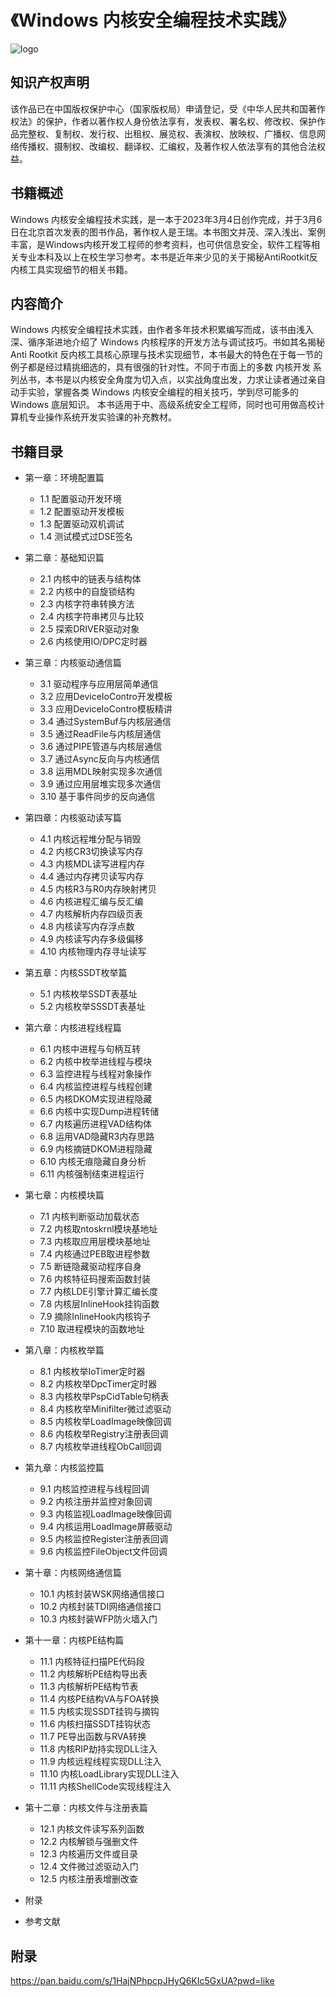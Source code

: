 # 《Windows 内核安全编程技术实践》

![logo](https://user-images.githubusercontent.com/52789403/233897820-434e5298-08b2-4670-a3e8-7189acccc6c3.PNG)

## 知识产权声明

该作品已在中国版权保护中心（国家版权局）申请登记，受《中华人民共和国著作权法》的保护，作者以著作权人身份依法享有，发表权、署名权、修改权、保护作品完整权、复制权、发行权、出租权、展览权、表演权、放映权、广播权、信息网络传播权、摄制权、改编权、翻译权、汇编权，及著作权人依法享有的其他合法权益。

## 书籍概述

Windows 内核安全编程技术实践，是一本于2023年3月4日创作完成，并于3月6日在北京首次发表的图书作品，著作权人是王瑞。本书图文并茂、深入浅出、案例丰富，是Windows内核开发工程师的参考资料，也可供信息安全，软件工程等相关专业本科及以上在校生学习参考。本书是近年来少见的关于揭秘AntiRootkit反内核工具实现细节的相关书籍。

## 内容简介

Windows 内核安全编程技术实践，由作者多年技术积累编写而成，该书由浅入深、循序渐进地介绍了 Windows 内核程序的开发方法与调试技巧。书如其名揭秘 Anti Rootkit 反内核工具核心原理与技术实现细节，本书最大的特色在于每一节的例子都是经过精挑细选的，具有很强的针对性。不同于市面上的多数 内核开发 系列丛书，本书是以内核安全角度为切入点，以实战角度出发，力求让读者通过亲自动手实验，掌握各类 Windows 内核安全编程的相关技巧，学到尽可能多的 Windows 底层知识。 本书适用于中、高级系统安全工程师，同时也可用做高校计算机专业操作系统开发实验课的补充教材。

## 书籍目录

 - 第一章：环境配置篇
   - 1.1 配置驱动开发环境
   - 1.2 配置驱动开发模板
   - 1.3 配置驱动双机调试
   - 1.4 测试模式过DSE签名

 - 第二章：基础知识篇
   - 2.1 内核中的链表与结构体
   - 2.2 内核中的自旋锁结构
   - 2.3 内核字符串转换方法
   - 2.4 内核字符串拷贝与比较
   - 2.5 探索DRIVER驱动对象
   - 2.6 内核使用IO/DPC定时器

 - 第三章：内核驱动通信篇
   - 3.1 驱动程序与应用层简单通信
   - 3.2 应用DeviceIoContro开发模板
   - 3.3 应用DeviceIoContro模板精讲
   - 3.4 通过SystemBuf与内核层通信
   - 3.5 通过ReadFile与内核层通信
   - 3.6 通过PIPE管道与内核层通信
   - 3.7 通过Async反向与内核通信
   - 3.8 运用MDL映射实现多次通信
   - 3.9 通过应用层堆实现多次通信
   - 3.10 基于事件同步的反向通信

 - 第四章：内核驱动读写篇
   - 4.1 内核远程堆分配与销毁
   - 4.2 内核CR3切换读写内存
   - 4.3 内核MDL读写进程内存
   - 4.4 通过内存拷贝读写内存
   - 4.5 内核R3与R0内存映射拷贝
   - 4.6 内核进程汇编与反汇编
   - 4.7 内核解析内存四级页表
   - 4.8 内核读写内存浮点数
   - 4.9 内核读写内存多级偏移
   - 4.10 内核物理内存寻址读写

 - 第五章：内核SSDT枚举篇
   - 5.1 内核枚举SSDT表基址
   - 5.2 内核枚举SSSDT表基址

 - 第六章：内核进程线程篇
   - 6.1 内核中进程与句柄互转
   - 6.2 内核中枚举进线程与模块
   - 6.3 监控进程与线程对象操作
   - 6.4 内核监控进程与线程创建
   - 6.5 内核DKOM实现进程隐藏
   - 6.6 内核中实现Dump进程转储
   - 6.7 内核遍历进程VAD结构体
   - 6.8 运用VAD隐藏R3内存思路
   - 6.9 内核摘链DKOM进程隐藏
   - 6.10 内核无痕隐藏自身分析
   - 6.11 内核强制结束进程运行

 - 第七章：内核模块篇
   - 7.1 内核判断驱动加载状态
   - 7.2 内核取ntoskrnl模块基地址
   - 7.3 内核取应用层模块基地址
   - 7.4 内核通过PEB取进程参数
   - 7.5 断链隐藏驱动程序自身
   - 7.6 内核特征码搜索函数封装
   - 7.7 内核LDE引擎计算汇编长度
   - 7.8 内核层InlineHook挂钩函数
   - 7.9 摘除InlineHook内核钩子
   - 7.10 取进程模块的函数地址

 - 第八章：内核枚举篇
   - 8.1 内核枚举IoTimer定时器
   - 8.2 内核枚举DpcTimer定时器
   - 8.3 内核枚举PspCidTable句柄表
   - 8.4 内核枚举Minifilter微过滤驱动
   - 8.5 内核枚举LoadImage映像回调
   - 8.6 内核枚举Registry注册表回调
   - 8.7 内核枚举进线程ObCall回调

 - 第九章：内核监控篇
   - 9.1 内核监控进程与线程回调
   - 9.2 内核注册并监控对象回调
   - 9.3 内核监视LoadImage映像回调
   - 9.4 内核运用LoadImage屏蔽驱动
   - 9.5 内核监控Register注册表回调
   - 9.6 内核监控FileObject文件回调

 - 第十章：内核网络通信篇
   - 10.1 内核封装WSK网络通信接口
   - 10.2 内核封装TDI网络通信接口
   - 10.3 内核封装WFP防火墙入门

 - 第十一章：内核PE结构篇
   - 11.1 内核特征扫描PE代码段
   - 11.2 内核解析PE结构导出表
   - 11.3 内核解析PE结构节表
   - 11.4 内核PE结构VA与FOA转换
   - 11.5 内核实现SSDT挂钩与摘钩
   - 11.6 内核扫描SSDT挂钩状态
   - 11.7 PE导出函数与RVA转换
   - 11.8 内核RIP劫持实现DLL注入
   - 11.9 内核远程线程实现DLL注入
   - 11.10 内核LoadLibrary实现DLL注入
   - 11.11 内核ShellCode实现线程注入

 - 第十二章：内核文件与注册表篇
   - 12.1 内核文件读写系列函数
   - 12.2 内核解锁与强删文件
   - 12.3 内核遍历文件或目录
   - 12.4 文件微过滤驱动入门
   - 12.5 内核注册表增删改查

 - 附录
 - 参考文献

## 附录

https://pan.baidu.com/s/1HajNPhpcpJHyQ6KIc5GxUA?pwd=like

